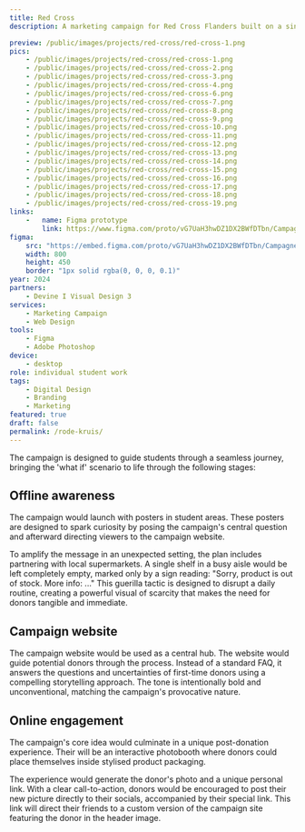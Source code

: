 ```yaml
---
title: Red Cross
description: A marketing campaign for Red Cross Flanders built on a single, unsettling question. 'What if we run out of donors?' Instead of just asking them to donate, I confronted them with the alternative, a future where we might be forced to buy what is now freely given.

preview: /public/images/projects/red-cross/red-cross-1.png
pics:
    - /public/images/projects/red-cross/red-cross-1.png
    - /public/images/projects/red-cross/red-cross-2.png
    - /public/images/projects/red-cross/red-cross-3.png
    - /public/images/projects/red-cross/red-cross-4.png
    - /public/images/projects/red-cross/red-cross-6.png
    - /public/images/projects/red-cross/red-cross-7.png
    - /public/images/projects/red-cross/red-cross-8.png
    - /public/images/projects/red-cross/red-cross-9.png
    - /public/images/projects/red-cross/red-cross-10.png
    - /public/images/projects/red-cross/red-cross-11.png
    - /public/images/projects/red-cross/red-cross-12.png
    - /public/images/projects/red-cross/red-cross-13.png
    - /public/images/projects/red-cross/red-cross-14.png
    - /public/images/projects/red-cross/red-cross-15.png
    - /public/images/projects/red-cross/red-cross-16.png
    - /public/images/projects/red-cross/red-cross-17.png
    - /public/images/projects/red-cross/red-cross-18.png
    - /public/images/projects/red-cross/red-cross-19.png
links:
    -   name: Figma prototype
        link: https://www.figma.com/proto/vG7UaH3hwDZ1DX2BWfDTbn/Campagne-Rode-Kruis?page-id=394%3A4699&node-id=427-2702&p=f&viewport=564%2C473%2C0.06&t=U0zfNvC8dqS6t2z3-1&scaling=min-zoom&content-scaling=fixed&starting-point-node-id=427%3A2702&show-proto-sidebar=1
figma:
    src: "https://embed.figma.com/proto/vG7UaH3hwDZ1DX2BWfDTbn/Campagne-Rode-Kruis?page-id=394%3A4699&node-id=394-4700&p=f&viewport=564%2C473%2C0.06&scaling=min-zoom&content-scaling=fixed&starting-point-node-id=394%3A4700&embed-host=share"
    width: 800
    height: 450
    border: "1px solid rgba(0, 0, 0, 0.1)"
year: 2024
partners:
    - Devine I Visual Design 3
services:
    - Marketing Campaign
    - Web Design
tools:
    - Figma
    - Adobe Photoshop
device:
    - desktop
role: individual student work
tags:
    - Digital Design
    - Branding
    - Marketing
featured: true
draft: false
permalink: /rode-kruis/
---
```

The campaign is designed to guide students through a seamless journey, bringing the 'what if' scenario to life through the following stages:

## Offline awareness
The campaign would launch with posters in student areas. These posters are designed to spark curiosity by posing the campaign's central question and afterward directing viewers to the campaign website.

To amplify the message in an unexpected setting, the plan includes partnering with local supermarkets. A single shelf in a busy aisle would be left completely empty, marked only by a sign reading: "Sorry, product is out of stock. More info: ..." This guerilla tactic is designed to disrupt a daily routine, creating a powerful visual of scarcity that makes the need for donors tangible and immediate.

## Campaign website
The campaign website would be used as a central hub. The website would guide potential donors through the process. Instead of a standard FAQ, it answers the questions and uncertainties of first-time donors using a compelling storytelling approach. The tone is intentionally bold and unconventional, matching the campaign's provocative nature.

## Online engagement
The campaign's core idea would culminate in a unique post-donation experience. Their will be an interactive photobooth where donors could place themselves inside stylised product packaging.

The experience would generate the donor's photo and a unique personal link. With a clear call-to-action, donors would be encouraged to post their new picture directly to their socials, accompanied by their special link. This link will direct their friends to a custom version of the campaign site featuring the donor in the header image.

